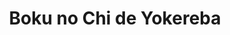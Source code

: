 --- 
title: "Boku no Chi de Yokereba"
publishdate: "2019-7-22T16:48:46+02:00"
src: "https://365manga.net/manga/boku-no-chi-de-yokereba"
image: "https://data.365manga.net/images/thumbnails/6893-boku-no-chi-de-yokereba.jpg"
description: "Fed up with her NEET attitude, a vampire debutante's parents send her out in the human world where she must earn her own food"
---